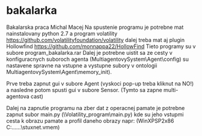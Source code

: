 # bakalarka
Bakalarska praca Michal Macej
Na spustenie programu je potrebne mat nainstalovany python 2.7 a program volatility https://github.com/volatilityfoundation/volatility dalej treba mat aj plugin Hollowfind https://github.com/monnappa22/HollowFind
Tieto programy su v subore program_bakalarka.rar 
Dalej je potrebne uistit sa ze cesty v konfiguracnych suboroch  agenta (MultiagentovySystem\Agent\config) su nastavene spravne na vstupne a vystupne subory v ontologii MultiagentovySystem\Agent\memory_init).

Prve treba zapnut gui v subore Agent (vyskoci pop-up treba kliknut na NO!) a nasledne potom spusti gui v subore Sensor. (Tymto sa zapne multi-agentova cast)

Dalej na zapnutie programu na zber dat z operacnej pamate je potrebne zapnut subor main.py (\Volatility_program\main.py) kde su jeho vstupmi cesta k obrazu pamate a profil daneho obrazy napr: (WinXPSP2x86 C:\...\...\stuxnet.vmem)
